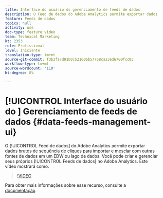 ```yaml
---
title: Interface do usuário do gerenciamento de feeds de dados
description: O Feed de dados do Adobe Analytics permite exportar dados de sequência de cliques brutos para importar e mesclar com outras fontes de dados em um EDW ou lago de dados. Você pode criar e gerenciar seus próprios Feeds de dados no Adobe Analytics. Este vídeo mostrará como.
feature: Feeds de dados
topics: null
activity: use
doc-type: feature video
team: Technical Marketing
kt: 2353
role: Profissional
level: Iniciante
translation-type: tm+mt
source-git-commit: f3b3fa7d91b0cb21005b57768ca23ed6700fcc03
workflow-type: tm+mt
source-wordcount: '119'
ht-degree: 8%

---
```



# [!UICONTROL Interface do usuário do ] Gerenciamento de feeds de dados  {#data-feeds-management-ui}

O [!UICONTROL Feed de dados] do Adobe Analytics permite exportar dados brutos de sequência de cliques para importar e mesclar com outras fontes de dados em um EDW ou lago de dados. Você pode criar e gerenciar seus próprios [!UICONTROL Feeds de dados] no Adobe Analytics. Este vídeo mostrará como.

>[!VIDEO](https://video.tv.adobe.com/v/25452/?quality=12)

Para obter mais informações sobre esse recurso, consulte a [documentação](https://marketing.adobe.com/resources/help/en_US/reference/analytics-data-feed.html).
